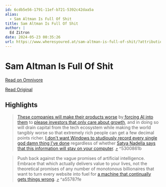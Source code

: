 ```yaml
---
id: 6cdb5e56-1791-11ef-b721-5392c42daa5a
alias:
  - Sam Altman Is Full Of Shit
title: Sam Altman Is Full Of Shit
author: |
  Ed Zitron
date: 2024-05-23 00:35:26
url: https://www.wheresyoured.at/sam-altman-is-full-of-shit/?attribution_id=664bef14b46730000118b1dd&attribution_type=post&ref=ed-zitrons-wheres-your-ed-at-newsletter
---
```


# Sam Altman Is Full Of Shit

[Read on Omnivore](https://omnivore.app/me/sam-altman-is-full-of-shit-18f9c0a7a75)

[Read Original](https://www.wheresyoured.at/sam-altman-is-full-of-shit/?attribution_id=664bef14b46730000118b1dd&attribution_type=post&ref=ed-zitrons-wheres-your-ed-at-newsletter)

## Highlights

> [These companies will make their products worse](https://www.wheresyoured.at/r/9b22fd4d?m=f0d0d9e8-9c6d-4891-a403-ddb4298b33df) by[ forcing AI into them](https://www.wheresyoured.at/r/220267a7?m=f0d0d9e8-9c6d-4891-a403-ddb4298b33df) to [please investors that only care about growth](https://www.wheresyoured.at/r/114abb74?m=f0d0d9e8-9c6d-4891-a403-ddb4298b33df), and in doing so will drain capital from the tech ecosystem while making the world tangibly worse so that extremely rich people can get a few decimal points richer. [I don't want Windows to studiously record every single god damn thing I've done](https://www.wheresyoured.at/r/55ec45ae?m=f0d0d9e8-9c6d-4891-a403-ddb4298b33df) regardless of whether [Satya Nadella says that this information will stay on your computer](https://www.wheresyoured.at/r/7c7bdd5d?m=f0d0d9e8-9c6d-4891-a403-ddb4298b33df). [⤴️](https://omnivore.app/me/sam-altman-is-full-of-shit-18f9c0a7a75#5300861b-3bea-4e4f-9753-1e5fb47ee0c7)  ^5300861b

> Push back against the vague promises of artificial intelligence. Embrace that which actually delivers value to your lives, not the theoretical promises of any number of monotonous billionaires that want to turn every website into fuel for [a machine that continually gets things wrong](https://www.wheresyoured.at/r/d947dcf9?m=f0d0d9e8-9c6d-4891-a403-ddb4298b33df). [⤴️](https://omnivore.app/me/sam-altman-is-full-of-shit-18f9c0a7a75#a55787fe-7f8d-4f44-b347-f53a39ce0198)  ^a55787fe

